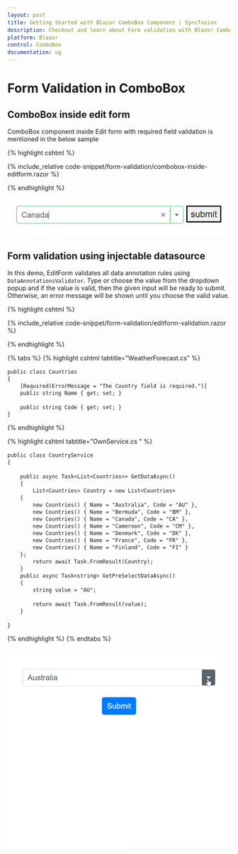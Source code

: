 ```yaml
---
layout: post
title: Getting Started with Blazor ComboBox Component | Syncfusion
description: Checkout and learn about Form validation with Blazor ComboBox component in Blazor Sever App and Blazor WebAssembly App.
platform: Blazor
control: ComboBox
documentation: ug
---
```


# Form Validation in ComboBox

## ComboBox inside edit form

ComboBox component inside Edit form with required field validation is mentioned in the below sample

{% highlight cshtml %}

{% include_relative code-snippet/form-validation/combobox-inside-editform.razor %}

{% endhighlight %}

![Blazor ComboBox inside editform](./images/form-validation/blazor_combobox_inside-editform.png)

## Form validation using injectable datasource

In this demo, EditForm validates all data annotation rules using `DataAnnotationsValidator`. Type or choose the value from the dropdown popup and if the value is valid, then the given input will be ready to submit. Otherwise, an error message will be shown until you choose the valid value. 

{% highlight cshtml %}

{% include_relative code-snippet/form-validation/editform-validation.razor %}

{% endhighlight %}

{% tabs %}
{% highlight cshtml tabtitle="WeatherForecast.cs" %}

    public class Countries
    {
        [Required(ErrorMessage = "The Country field is required.")]
        public string Name { get; set; }

        public string Code { get; set; }
    }

{% endhighlight %}

{% highlight cshtml tabtitle="OwnService.cs " %}

    public class CountryService
    {

        public async Task<List<Countries>> GetDataAsync()
        {
            List<Countries> Country = new List<Countries>
        {
            new Countries() { Name = "Australia", Code = "AU" },
            new Countries() { Name = "Bermuda", Code = "BM" },
            new Countries() { Name = "Canada", Code = "CA" },
            new Countries() { Name = "Cameroon", Code = "CM" },
            new Countries() { Name = "Denmark", Code = "DK" },
            new Countries() { Name = "France", Code = "FR" },
            new Countries() { Name = "Finland", Code = "FI" }
        };
            return await Task.FromResult(Country);
        }
        public async Task<string> GetPreSelectDataAsync()
        {
            string value = "AU";

            return await Task.FromResult(value);
        }

    }

{% endhighlight %}
{% endtabs %}

![Blazor ComboBox with editform validation](./images/form-validation/blazor_combobox_editform-validation.gif)